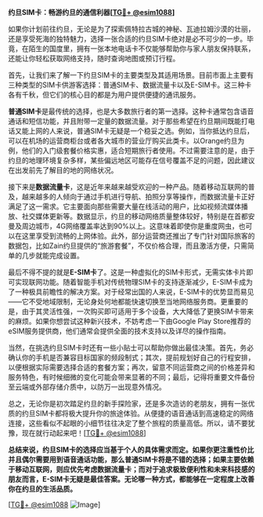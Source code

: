 **约旦SIM卡：畅游约旦的通信利器[[TG💪+ @esim1088](https://t.me/s/esim1088)]**

如果你计划前往约旦，无论是为了探索佩特拉古城的神秘、瓦迪拉姆沙漠的壮丽，还是享受死海的独特魅力，选择一张合适的约旦SIM卡绝对是必不可少的一步。毕竟，在陌生的国度里，拥有一张本地电话卡不仅能够帮助你与家人朋友保持联系，还能让你轻松获取网络支持，随时查询地图或预订行程。

首先，让我们来了解一下约旦SIM卡的主要类型及其适用场景。目前市面上主要有三种类型的SIM卡供游客选择：普通SIM卡、数据流量卡以及E-SIM卡。这三种卡各有千秋，但它们的核心目的都是为用户提供便捷的通讯服务。

**普通SIM卡**是最传统的选择，也是大多数旅行者的第一选择。这种卡通常包含语音通话和短信功能，并且附带一定量的数据流量。对于那些希望在约旦期间既能打电话又能上网的人来说，普通SIM卡无疑是一个稳妥之选。例如，当你抵达约旦后，可以在机场的运营商柜台或者各大城市的营业厅购买此类卡。以Orange约旦为例，他们的入门级套餐价格实惠，适合短期旅行者使用。不过需要注意的是，由于约旦的地理环境复杂多样，某些偏远地区可能存在信号覆盖不足的问题，因此建议在出发前先了解目的地的网络状况。

接下来是**数据流量卡**，这是近年来越来越受欢迎的一种产品。随着移动互联网的普及，越来越多的人倾向于通过手机进行导航、拍照分享等操作，而数据流量卡正好满足了这一需求。它主要面向那些需要大量在线活动的用户，比如视频流媒体播放、社交媒体更新等。数据显示，约旦的移动网络质量整体较好，特别是在首都安曼及周边城市，4G网络覆盖率达到90%以上。这意味着即使你是重度网虫，也可以在这里享受到流畅的上网体验。此外，部分运营商还推出了专门针对国际旅客的数据包，比如Zain约旦提供的“旅游套餐”，不仅价格合理，而且激活方便，只需简单的几步就能完成设置。

最后不得不提的就是**E-SIM卡**了。这是一种虚拟化的SIM卡形式，无需实体卡片即可实现联网功能。随着智能手机对传统物理SIM卡的支持逐渐减少，E-SIM卡成为了一种极具前瞻性的解决方案。对于经常出国的人来说，E-SIM卡的优势显而易见——它不受地域限制，无论身处何地都能快速切换至当地网络服务商。更重要的是，由于其灵活性强，一次购买即可适用于多个设备，大大降低了更换SIM卡带来的麻烦。如果你想尝试这种新兴技术，不妨考虑一下由Google Play Store推荐的eSIM服务提供商，他们通常会提供全面的技术支持以及详尽的操作指南。

当然，在挑选约旦SIM卡时还有一些小贴士可以帮助你做出最佳决策。首先，务必确认你的手机是否兼容目标国家的频段制式；其次，提前规划好自己的行程安排，以便根据实际需要选择合适的套餐方案；再次，留意不同运营商之间的价格差异和服务特色，有时候细微的变化可能会带来显著的不同；最后，记得将重要文件备份至云端或外部存储介质中，以防万一出现意外情况。

总之，无论你是初次踏足约旦的新手探险家，还是多次造访的老朋友，拥有一张优质的约旦SIM卡都将极大提升你的旅途体验。从便捷的语音通话到高速稳定的网络连接，这些看似不起眼的小细节往往决定了整个旅程的质量高低。所以，请不要犹豫，现在就行动起来吧！[[TG💪+ @esim1088](https://t.me/s/esim1088)]

**总结来说，约旦SIM卡的选择应当基于个人的具体需求而定。如果你更注重性价比并且偶尔需要用到语音通话功能，那么普通SIM卡将是不错的选择；如果主要依赖于移动互联网，则应优先考虑数据流量卡；而对于追求极致便利性和未来科技感的朋友而言，E-SIM卡无疑是最佳答案。无论哪一种方式，都能够在一定程度上改善你在约旦的生活品质。**

[[TG💪+ @esim1088](https://t.me/s/esim1088) ![Image](https://i.postimg.cc/4NQfJmqS/Snipaste-2025-05-13-00-14-12.png)]